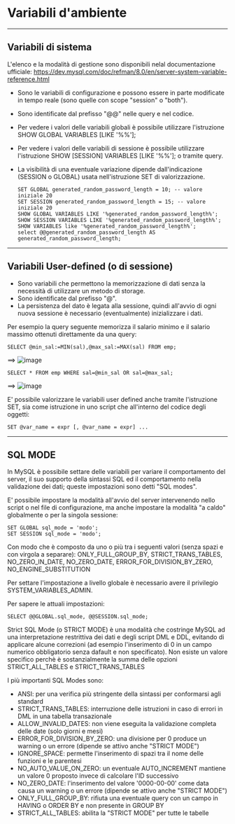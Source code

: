 # Variabili d'ambiente
-----------------------------------

## Variabili di sistema
  L'elenco e la modalità di gestione sono disponibili nelal documentazione ufficiale: 
  https://dev.mysql.com/doc/refman/8.0/en/server-system-variable-reference.html

  - Sono le variabili di configurazione e possono essere in parte modificate in tempo reale (sono quelle con scope "session" o "both"). 
  - Sono identificate dal prefisso "@@" nelle query e nel codice.
  - Per vedere i valori delle variabili globali è possibile utilizzare l'istruzione SHOW GLOBAL VARIABLES [LIKE '%<testo>%'];
  - Per vedere i valori delle variabili di sessione è possibile utilizzare l'istruzione SHOW [SESSION] VARIABLES [LIKE '%<testo>%']; o tramite query. 
  - La visibilità di una eventuale variazione dipende dall'indicazione (SESSION o GLOBAL) usata nell'istruzione SET di valorizzazione.
  
        SET GLOBAL generated_random_password_length = 10; -- valore iniziale 20
        SET SESSION generated_random_password_length = 15; -- valore iniziale 20
        SHOW GLOBAL VARIABLES LIKE '%generated_random_password_length%';
        SHOW SESSION VARIABLES LIKE '%generated_random_password_length%';
        SHOW VARIABLES like '%generated_random_password_length%';
        select @@generated_random_password_length AS generated_random_password_length;

-----------------------------------

## Variabili User-defined (o di sessione)
  - Sono variabili che permettono la memorizzazione di dati senza la necessità di utilizzare un metodo di storage. 
  - Sono identificate dal prefisso "@".
  - La persistenza del dato è legata alla sessione, quindi all'avvio di ogni nuova sessione è necessario (eventualmente) inizializzare i dati.
  
  Per esempio la query seguente memorizza il salario minimo e il salario massimo ottenuti direttamente da una query:
  
    SELECT @min_sal:=MIN(sal),@max_sal:=MAX(sal) FROM emp;

  ==> ![image](https://github.com/pmarconcini/DB_MySql_Appunti/assets/82878995/c7b155cf-2f5a-4c6e-bb9b-3632a0ab04c1)

    SELECT * FROM emp WHERE sal=@min_sal OR sal=@max_sal;

  ==> ![image](https://github.com/pmarconcini/DB_MySql_Appunti/assets/82878995/70fc494c-745b-4a14-83c7-07eadf5130f4)

  E' possibile valorizzare le variabili user defined anche tramite l'istruzione SET, sia come istruzione in uno script che all'interno del codice degli oggetti:

    SET @var_name = expr [, @var_name = expr] ...


-----------------------------------

## SQL MODE

In MySQL è possibile settare delle variabili per variare il comportamento del server, il suo supporto della sintassi SQL ed il comportamento nella validazione dei dati; queste impostazioni sono detti "SQL modes".

E' possibile impostare la modalità all'avvio del server intervenendo nello script o nel file di configurazione, ma anche impostare la modalità "a caldo" globalmente o per la singola sessione:

	SET GLOBAL sql_mode = 'modo';
	SET SESSION sql_mode = 'modo';

Con modo che è composto da uno o più tra i seguenti valori (senza spazi e con virgola a separare): ONLY_FULL_GROUP_BY, STRICT_TRANS_TABLES, NO_ZERO_IN_DATE, NO_ZERO_DATE, ERROR_FOR_DIVISION_BY_ZERO, NO_ENGINE_SUBSTITUTION

Per settare l'impostazione a livello globale è necessario avere il privilegio SYSTEM_VARIABLES_ADMIN.

Per sapere le attuali impostazioni:

	SELECT @@GLOBAL.sql_mode, @@SESSION.sql_mode;


Strict SQL Mode (o STRICT MODE) è una modalità che costringe MySQL ad una interpretazione restrittiva dei dati e degli script DML e DDL, evitando di applicare alcune correzioni (ad esempio l'inserimento di 0 in un campo numerico obbligatorio senza dafault e non specificato). Non esiste un valore specifico perchè è sostanzialmente la summa delle opzioni STRICT_ALL_TABLES e STRICT_TRANS_TABLES


I più importanti SQL Modes sono:

- ANSI: per una verifica più stringente della sintassi per conformarsi agli standard
- STRICT_TRANS_TABLES: interruzione delle istruzioni in caso di errori in DML in una tabella transazionale
- ALLOW_INVALID_DATES: non viene eseguita la validazione completa delle date (solo giorni e mesi)
- ERROR_FOR_DIVISION_BY_ZERO: una divisione per 0 produce un warning o un errore (dipende se attivo anche "STRICT MODE")
- IGNORE_SPACE: permette l'inserimento di spazi tra il nome delle funzioni e le parentesi
- NO_AUTO_VALUE_ON_ZERO: un eventuale AUTO_INCREMENT mantiene un valore 0 proposto invece di calcolare l'ID successivo
- NO_ZERO_DATE: l'inserimento del valore '0000-00-00' come data causa un warning o un errore (dipende se attivo anche "STRICT MODE")
- ONLY_FULL_GROUP_BY: rifiuta una eventuale query con un campo in HAVING o ORDER BY e non presente in GROUP BY
- STRICT_ALL_TABLES: abilita la "STRICT MODE" per tutte le tabelle


